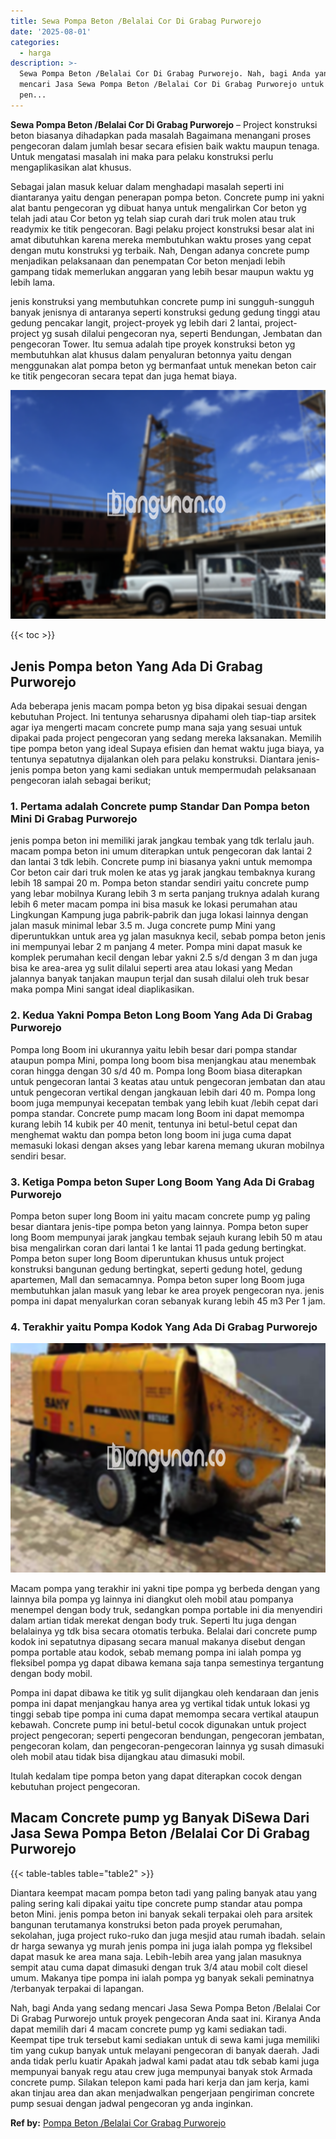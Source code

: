```yaml
---
title: Sewa Pompa Beton /Belalai Cor Di Grabag Purworejo
date: '2025-08-01'
categories:
  - harga
description: >-
  Sewa Pompa Beton /Belalai Cor Di Grabag Purworejo. Nah, bagi Anda yang sedang
  mencari Jasa Sewa Pompa Beton /Belalai Cor Di Grabag Purworejo untuk proyek
  pen...
---
```


**Sewa Pompa Beton /Belalai Cor Di Grabag Purworejo** – Project konstruksi beton biasanya dihadapkan pada masalah Bagaimana menangani proses pengecoran dalam jumlah besar secara efisien baik waktu maupun tenaga. Untuk mengatasi masalah ini maka para pelaku konstruksi perlu mengaplikasikan alat khusus.

Sebagai jalan masuk keluar dalam menghadapi masalah seperti ini diantaranya yaitu dengan penerapan pompa beton. Concrete pump ini yakni alat bantu pengecoran yg dibuat hanya untuk mengalirkan Cor beton yg telah jadi atau Cor beton yg telah siap curah dari truk molen atau truk readymix ke titik pengecoran. Bagi pelaku project konstruksi besar alat ini amat dibutuhkan karena mereka membutuhkan waktu proses yang cepat dengan mutu konstruksi yg terbaik. Nah, Dengan adanya concrete pump menjadikan pelaksanaan dan penempatan Cor beton menjadi lebih gampang tidak memerlukan anggaran yang lebih besar maupun waktu yg lebih lama.

jenis konstruksi yang membutuhkan concrete pump ini sungguh-sungguh banyak jenisnya di antaranya seperti konstruksi gedung gedung tinggi atau gedung pencakar langit, project-proyek yg lebih dari 2 lantai, project-project yg susah dilalui pengecoran nya, seperti Bendungan, Jembatan dan pengecoran Tower. Itu semua adalah tipe proyek konstruksi beton yg membutuhkan alat khusus dalam penyaluran betonnya yaitu dengan menggunakan alat pompa beton yg bermanfaat untuk menekan beton cair ke titik pengecoran secara tepat dan juga hemat biaya.

![Sewa Pompa Beton /Belalai Cor Di Grabag Purworejo](/images/sewa-concrete-pump-15.png)

{{< toc >}}

## Jenis Pompa beton Yang Ada Di Grabag Purworejo

Ada beberapa jenis macam pompa beton yg bisa dipakai sesuai dengan kebutuhan Project. Ini tentunya seharusnya dipahami oleh tiap-tiap arsitek agar iya mengerti macam concrete pump mana saja yang sesuai untuk dipakai pada project pengecoran yang sedang mereka laksanakan. Memilih tipe pompa beton yang ideal Supaya efisien dan hemat waktu juga biaya, ya tentunya sepatutnya dijalankan oleh para pelaku konstruksi. Diantara jenis-jenis pompa beton yang kami sediakan untuk mempermudah pelaksanaan pengecoran ialah sebagai berikut;

### 1\. Pertama adalah Concrete pump Standar Dan Pompa beton Mini Di Grabag Purworejo

jenis pompa beton ini memiliki jarak jangkau tembak yang tdk terlalu jauh. macam pompa beton ini umum diterapkan untuk pengecoran dak lantai 2 dan lantai 3 tdk lebih. Concrete pump ini biasanya yakni untuk memompa Cor beton cair dari truk molen ke atas yg jarak jangkau tembaknya kurang lebih 18 sampai 20 m. Pompa beton standar sendiri yaitu concrete pump yang lebar mobilnya Kurang lebih 3 m serta panjang truknya adalah kurang lebih 6 meter macam pompa ini bisa masuk ke lokasi perumahan atau Lingkungan Kampung juga pabrik-pabrik dan juga lokasi lainnya dengan jalan masuk minimal lebar 3.5 m. Juga concrete pump Mini yang diperuntukkan untuk area yg jalan masuknya kecil, sebab pompa beton jenis ini mempunyai lebar 2 m panjang 4 meter. Pompa mini dapat masuk ke komplek perumahan kecil dengan lebar yakni 2.5 s/d dengan 3 m dan juga bisa ke area-area yg sulit dilalui seperti area atau lokasi yang Medan jalannya banyak tanjakan maupun terjal dan susah dilalui oleh truk besar maka pompa Mini sangat ideal diaplikasikan.

### 2\. Kedua Yakni Pompa Beton Long Boom Yang Ada Di Grabag Purworejo

Pompa long Boom ini ukurannya yaitu lebih besar dari pompa standar ataupun pompa Mini, pompa long boom bisa menjangkau atau menembak coran hingga dengan 30 s/d 40 m. Pompa long Boom biasa diterapkan untuk pengecoran lantai 3 keatas atau untuk pengecoran jembatan dan atau untuk pengecoran vertikal dengan jangkauan lebih dari 40 m. Pompa long boom juga mempunyai kecepatan tembak yang lebih kuat /lebih cepat dari pompa standar. Concrete pump macam long Boom ini dapat memompa kurang lebih 14 kubik per 40 menit, tentunya ini betul-betul cepat dan menghemat waktu dan pompa beton long boom ini juga cuma dapat memasuki lokasi dengan akses yang lebar karena memang ukuran mobilnya sendiri besar.

### 3\. Ketiga Pompa beton Super Long Boom Yang Ada Di Grabag Purworejo

Pompa beton super long Boom ini yaitu macam concrete pump yg paling besar diantara jenis-tipe pompa beton yang lainnya. Pompa beton super long Boom mempunyai jarak jangkau tembak sejauh kurang lebih 50 m atau bisa mengalirkan coran dari lantai 1 ke lantai 11 pada gedung bertingkat. Pompa beton super long Boom diperuntukan khusus untuk project konstruksi bangunan gedung bertingkat, seperti gedung hotel, gedung apartemen, Mall dan semacamnya. Pompa beton super long Boom juga membutuhkan jalan masuk yang lebar ke area proyek pengecoran nya. jenis pompa ini dapat menyalurkan coran sebanyak kurang lebih 45 m3 Per 1 jam.

### 4\. Terakhir yaitu Pompa Kodok Yang Ada Di Grabag Purworejo

![Sewa Pompa Beton /Belalai Cor Di Grabag Purworejo](/images/sewa-concrete-pump-30.png)

Macam pompa yang terakhir ini yakni tipe pompa yg berbeda dengan yang lainnya bila pompa yg lainnya ini diangkut oleh mobil atau pompanya menempel dengan body truk, sedangkan pompa portable ini dia menyendiri dalam artian tidak merekat dengan body truk. Seperti Itu juga dengan belalainya yg tdk bisa secara otomatis terbuka. Belalai dari concrete pump kodok ini sepatutnya dipasang secara manual makanya disebut dengan pompa portable atau kodok, sebab memang pompa ini ialah pompa yg fleksibel pompa yg dapat dibawa kemana saja tanpa semestinya tergantung dengan body mobil.

Pompa ini dapat dibawa ke titik yg sulit dijangkau oleh kendaraan dan jenis pompa ini dapat menjangkau hanya area yg vertikal tidak untuk lokasi yg tinggi sebab tipe pompa ini cuma dapat memompa secara vertikal ataupun kebawah. Concrete pump ini betul-betul cocok digunakan untuk project project pengecoran; seperti pengecoran bendungan, pengecoran jembatan, pengecoran kolam, dan pengecoran-pengecoran lainnya yg susah dimasuki oleh mobil atau tidak bisa dijangkau atau dimasuki mobil.

Itulah kedalam tipe pompa beton yang dapat diterapkan cocok dengan kebutuhan project pengecoran.

## Macam Concrete pump yg Banyak DiSewa Dari Jasa Sewa Pompa Beton /Belalai Cor Di Grabag Purworejo

{{< table-tables table="table2" >}}

Diantara keempat macam pompa beton tadi yang paling banyak atau yang paling sering kali dipakai yaitu tipe concrete pump standar atau pompa beton Mini. jenis pompa beton ini banyak sekali terpakai oleh para arsitek bangunan terutamanya konstruksi beton pada proyek perumahan, sekolahan, juga project ruko-ruko dan juga mesjid atau rumah ibadah. selain dr harga sewanya yg murah jenis pompa ini juga ialah pompa yg fleksibel dapat masuk ke area mana saja. Lebih-lebih area yang jalan masuknya sempit atau cuma dapat dimasuki dengan truk 3/4 atau mobil colt diesel umum. Makanya tipe pompa ini ialah pompa yg banyak sekali peminatnya /terbanyak terpakai di lapangan.

Nah, bagi Anda yang sedang mencari Jasa Sewa Pompa Beton /Belalai Cor Di Grabag Purworejo untuk proyek pengecoran Anda saat ini. Kiranya Anda dapat memilih dari 4 macam concrete pump yg kami sediakan tadi. Keempat tipe truk tersebut kami sediakan untuk di sewa kami juga memiliki tim yang cukup banyak untuk melayani pengecoran di banyak daerah. Jadi anda tidak perlu kuatir Apakah jadwal kami padat atau tdk sebab kami juga mempunyai banyak regu atau crew juga mempunyai banyak stok Armada concrete pump. Silakan telepon kami pada hari kerja dan jam kerja, kami akan tinjau area dan akan menjadwalkan pengerjaan pengiriman concrete pump sesuai dengan jadwal pengecoran yg anda inginkan.

**Ref by:** [Pompa Beton /Belalai Cor Grabag Purworejo](https://id.wikipedia.org/wiki/Pompa)
